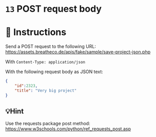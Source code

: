 # `13` POST request body

# 📝 Instructions

Send a POST request to the following URL:  
https://assets.breatheco.de/apis/fake/sample/save-project-json.php   

With `Content-Type: application/json`

With the following request body as JSON text:

```json
{
    "id":2323,
    "title": "Very big project"
}

```

## 💡Hint

Use the requests package post method:
https://www.w3schools.com/python/ref_requests_post.asp

